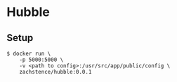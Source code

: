# Hubble

## Setup
```shell
$ docker run \
    -p 5000:5000 \
    -v <path to config>:/usr/src/app/public/config \
    zachstence/hubble:0.0.1
```
